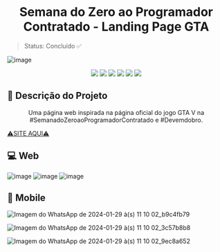 <h1 align="center">Semana do Zero ao Programador Contratado - Landing Page GTA</h1>

>Status: Concluído ✅

![image](https://github.com/anafaguilar/projeto-gta5/assets/72056797/be376f8e-909b-47c6-bfa3-e3722a15759e)

<p align="center">
<img src="https://img.shields.io/github/license/ISS2718/SpotClone"/>
<img src="https://img.shields.io/badge/Imersão Front--End-Alura-blue"/>
<img src="https://img.shields.io/badge/_-HTML5-grey?logo=html5"/>
<img src="https://img.shields.io/badge/_-CSS3-grey?logo=css3"/>
<img src="https://img.shields.io/badge/_-javascript-grey?logo=javascript"/>
<img src= https://img.shields.io/badge/--007ACC?logo=visual%20studio%20code&logoColor=ffffff)](https://code.visualstudio.com/) />
</p>

## 💬 Descrição do Projeto
<p align="center">Uma página web inspirada na página oficial do jogo GTA V na #SemanadoZeroaoProgramadorContratado e #Devemdobro.</p>

[:warning:SITE AQUI:warning:](https://anafaguilar.github.io/projeto-gta5/)

## 💻 Web

![image](https://github.com/anafaguilar/projeto-gta5/assets/72056797/efae89e5-2dfc-4ec2-a51b-41f9d73f6d3a)
![image](https://github.com/anafaguilar/projeto-gta5/assets/72056797/78d59467-29f8-4a06-81ae-e3ef967d4833)
![image](https://github.com/anafaguilar/projeto-gta5/assets/72056797/161db29d-e769-4892-9cf8-da9e7efa2042)


 ## 📱 Mobile

![Imagem do WhatsApp de 2024-01-29 à(s) 11 10 02_b9c4fb79](https://github.com/anafaguilar/projeto-gta5/assets/72056797/3e33cbdb-de58-476f-aaa3-9e546c23a5f1)

![Imagem do WhatsApp de 2024-01-29 à(s) 11 10 02_3c57b8b8](https://github.com/anafaguilar/projeto-gta5/assets/72056797/c9291e5a-b8fc-4494-acce-b97fab04877d)

![Imagem do WhatsApp de 2024-01-29 à(s) 11 10 02_9ec8a652](https://github.com/anafaguilar/projeto-gta5/assets/72056797/a0d52672-6b53-4d8d-ad48-c357fcc70eff)
